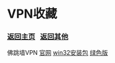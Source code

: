 # <span id="title">VPN收藏</span>

### <span id="begin">[返回主页](https://xkk1.github.io)&nbsp;&nbsp;&nbsp;[返回其他](https://xkk1.github.io/other/)</span>

佛跳墙VPN [官网](https://www.yaoleguan.com/cn/) [win32安装包](https://www.lanzoui.com/iCqxEncedxa) [绿色版](https://www.lanzoui.com/ipiIHncedmj)  
